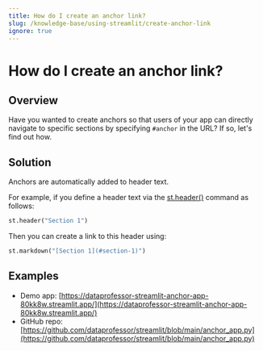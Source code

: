 ```yaml
---
title: How do I create an anchor link?
slug: /knowledge-base/using-streamlit/create-anchor-link
ignore: true
---
```


# How do I create an anchor link?

## Overview

Have you wanted to create anchors so that users of your app can directly navigate to specific sections by specifying `#anchor` in the URL? If so, let's find out how.

## Solution

Anchors are automatically added to header text.

For example, if you define a header text via the [st.header()](/develop/api-reference/text/st.header) command as follows:

```python
st.header("Section 1")
```

Then you can create a link to this header using:

```python
st.markdown("[Section 1](#section-1)")
```

## Examples

- Demo app: [https://dataprofessor-streamlit-anchor-app-80kk8w.streamlit.app/](https://dataprofessor-streamlit-anchor-app-80kk8w.streamlit.app/)
- GitHub repo: [https://github.com/dataprofessor/streamlit/blob/main/anchor_app.py](https://github.com/dataprofessor/streamlit/blob/main/anchor_app.py)
